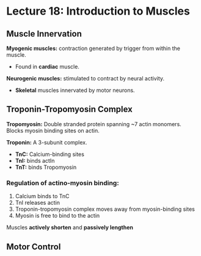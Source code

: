 # Lecture 18: Introduction to Muscles

## Muscle Innervation
**Myogenic muscles:**	contraction generated by trigger from within the muscle. 
* Found in **cardiac** muscle.

**Neurogenic muscles:** stimulated to contract by neural activity. 
* **Skeletal** muscles innervated by motor neurons.

## Troponin-Tropomyosin Complex
**Tropomyosin:** Double stranded protein spanning ~7 actin monomers. Blocks myosin binding sites on actin.

**Troponin:** A 3-subunit complex.
* **TnC:** Calcium-binding sites
* **TnI:** binds actIn
* **TnT:** binds Tropomyosin

### Regulation of actino-myosin binding:
1) Calcium binds to TnC
2) TnI releases actin
3) Troponin-tropomyosin complex moves away from myosin-binding sites 
4) Myosin is free to bind to the actin

Muscles **actively shorten** and **passively lengthen**

## Motor Control


